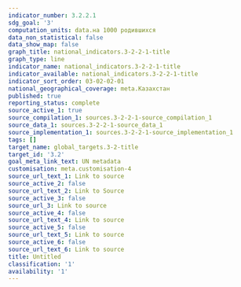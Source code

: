 ```yaml
---
indicator_number: 3.2.2.1
sdg_goal: '3'
computation_units: data.на 1000 родившихся
data_non_statistical: false
data_show_map: false
graph_title: national_indicators.3-2-2-1-title
graph_type: line
indicator_name: national_indicators.3-2-2-1-title
indicator_available: national_indicators.3-2-2-1-title
indicator_sort_order: 03-02-02-01
national_geographical_coverage: meta.Казахстан
published: true
reporting_status: complete
source_active_1: true
source_compilation_1: sources.3-2-2-1-source_compilation_1
source_data_1: sources.3-2-2-1-source_data_1
source_implementation_1: sources.3-2-2-1-source_implementation_1
tags: []
target_name: global_targets.3-2-title
target_id: '3.2'
goal_meta_link_text: UN metadata
customisation: meta.customisation-4
source_url_text_1: Link to source
source_active_2: false
source_url_text_2: Link to Source
source_active_3: false
source_url_3: Link to source
source_active_4: false
source_url_text_4: Link to source
source_active_5: false
source_url_text_5: Link to source
source_active_6: false
source_url_text_6: Link to source
title: Untitled
classification: '1'
availability: '1'
---
```


